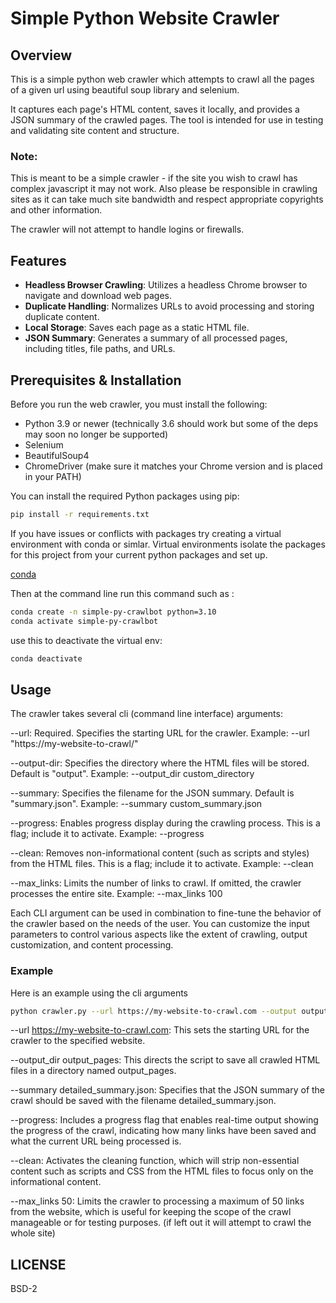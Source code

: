 # Simple Python Website Crawler

## Overview

This is a simple python web crawler which attempts to crawl all the pages of a given url using beautiful soup library and selenium.

It captures each page's HTML content, saves it locally, and provides a JSON summary of the crawled pages. The tool is intended for use in testing and validating site content and structure.

### Note:
This is meant to be a simple crawler - if the site you wish to crawl has complex javascript it may not work.  Also please be responsible in crawling sites as it can take much site bandwidth and respect appropriate copyrights and other information.  

The crawler will not attempt to handle logins or firewalls.

## Features

- **Headless Browser Crawling**: Utilizes a headless Chrome browser to navigate and download web pages.
- **Duplicate Handling**: Normalizes URLs to avoid processing and storing duplicate content.
- **Local Storage**: Saves each page as a static HTML file.
- **JSON Summary**: Generates a summary of all processed pages, including titles, file paths, and URLs.

## Prerequisites & Installation

Before you run the web crawler, you must install the following:

- Python 3.9 or newer (technically 3.6 should work but some of the deps may soon no longer be supported)
- Selenium
- BeautifulSoup4
- ChromeDriver (make sure it matches your Chrome version and is placed in your PATH)

You can install the required Python packages using pip:

```bash
pip install -r requirements.txt
```

If you have issues or conflicts with packages try creating a virtual environment with conda or simlar.  Virtual environments isolate the packages for this project from your current python packages and set up.

[conda](https://conda.io/projects/conda/en/latest/user-guide/install/index.html#regular-installation)

Then at the command line run this command such as :
```bash
conda create -n simple-py-crawlbot python=3.10
conda activate simple-py-crawlbot
```
use this to deactivate the virtual env:

```bash
conda deactivate
```

## Usage

The crawler takes several cli (command line interface) arguments:

--url: Required. Specifies the starting URL for the crawler.
Example: --url "https://my-website-to-crawl/"

--output-dir: Specifies the directory where the HTML files will be stored. Default is "output".
Example: --output_dir custom_directory

--summary: Specifies the filename for the JSON summary. Default is "summary.json".
Example: --summary custom_summary.json

--progress: Enables progress display during the crawling process. This is a flag; include it to activate.
Example: --progress

--clean: Removes non-informational content (such as scripts and styles) from the HTML files. This is a flag; include it to activate.
Example: --clean

--max_links: Limits the number of links to crawl. If omitted, the crawler processes the entire site.
Example: --max_links 100


Each CLI argument can be used in combination to fine-tune the behavior of the crawler based on the needs of the user. You can customize the input parameters to control various aspects like the extent of crawling, output customization, and content processing.

### Example 
Here is an example using the cli arguments
```bash
python crawler.py --url https://my-website-to-crawl.com --output output_pages --summary_file detailed_summary.json --progress --clean --max_links 50
```

--url https://my-website-to-crawl.com: This sets the starting URL for the crawler to the specified website.

--output_dir output_pages: This directs the script to save all crawled HTML files in a directory named output_pages.

--summary detailed_summary.json: Specifies that the JSON summary of the crawl should be saved with the filename detailed_summary.json.

--progress: Includes a progress flag that enables real-time output showing the progress of the crawl, indicating how many links have been saved and what the current URL being processed is.

--clean: Activates the cleaning function, which will strip non-essential content such as scripts and CSS from the HTML files to focus only on the informational content.

--max_links 50: Limits the crawler to processing a maximum of 50 links from the website, which is useful for keeping the scope of the crawl manageable or for testing purposes.  (if left out it will attempt to crawl the whole site)

## LICENSE
BSD-2
